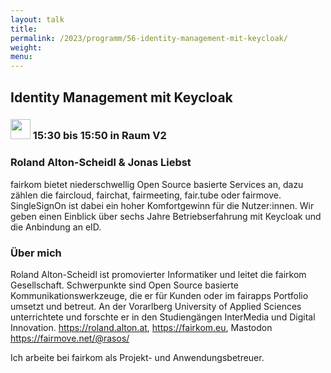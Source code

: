 ```yaml
---
layout: talk
title:
permalink: /2023/programm/56-identity-management-mit-keycloak/
weight:
menu:
---
```

## Identity Management mit Keycloak

### <img height = "32" src="../../../images/talk.svg"> 15:30 bis 15:50 in Raum V2

### Roland Alton-Scheidl & Jonas Liebst

fairkom bietet niederschwellig Open Source basierte Services an, dazu zählen die faircloud, fairchat, fairmeeting, fair.tube oder fairmove.  SingleSignOn ist dabei ein hoher Komfortgewinn für die Nutzer:innen. Wir geben einen Einblick über sechs Jahre Betriebserfahrung mit Keycloak und die Anbindung an eID.

### Über mich

Roland Alton-Scheidl ist promovierter Informatiker und leitet die fairkom Gesellschaft. Schwerpunkte sind Open Source basierte Kommunikationswerkzeuge, die er für Kunden oder im fairapps Portfolio umsetzt und betreut. An der Vorarlberg University of Applied Sciences unterrichtete und forschte er in den Studiengängen InterMedia und Digital Innovation. https://roland.alton.at, https://fairkom.eu, Mastodon https://fairmove.net/@rasos/

Ich arbeite bei fairkom als Projekt- und Anwendungsbetreuer.

